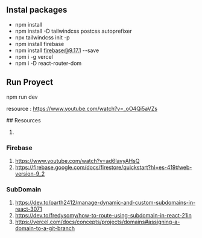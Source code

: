 
## Instal packages 

- npm install 
- npm install -D tailwindcss postcss autoprefixer
- npx tailwindcss init -p
- npm install firebase
- npm install firebase@9.17.1 --save
- npm i -g vercel
- npm i -D react-router-dom


## Run Proyect 
npm run dev

resource : https://www.youtube.com/watch?v=_oO4Qi5aVZs 

## Resources 

1) 
### Firebase 
1) https://www.youtube.com/watch?v=ad6IavyAHsQ 
2) https://firebase.google.com/docs/firestore/quickstart?hl=es-419#web-version-9_2


### SubDomain
1) https://dev.to/parth2412/manage-dynamic-and-custom-subdomains-in-react-3071
2) https://dev.to/fredysomy/how-to-route-using-subdomain-in-react-21in
3) https://vercel.com/docs/concepts/projects/domains#assigning-a-domain-to-a-git-branch

